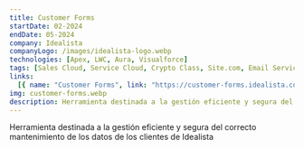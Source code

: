 ```yaml
---
title: Customer Forms
startDate: 02-2024
endDate: 05-2024
company: Idealista
companyLogo: /images/idealista-logo.webp
technologies: [Apex, LWC, Aura, Visualforce]
tags: [Sales Cloud, Service Cloud, Crypto Class, Site.com, Email Services]
links:
  [{ name: "Customer Forms", link: "https://customer-forms.idealista.com/" }]
img: customer-forms.webp
description: Herramienta destinada a la gestión eficiente y segura del correcto mantenimiento de los datos de los clientes de Idealista.
---
```


Herramienta destinada a la gestión eficiente y segura del correcto mantenimiento de los datos de los clientes de Idealista
